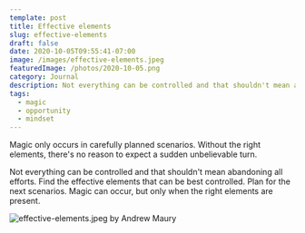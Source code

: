 ```yaml
---
template: post
title: Effective elements
slug: effective-elements
draft: false
date: 2020-10-05T09:55:41-07:00
image: /images/effective-elements.jpeg
featuredImage: /photos/2020-10-05.png
category: Journal
description: Not everything can be controlled and that shouldn't mean abandoning all efforts. Find the effective elements that can be best controlled. Plan for the next scenarios. Magic can occur, but only when the right elements are present.
tags:
  - magic
  - opportunity
  - mindset
---
```

Magic only occurs in carefully planned scenarios. Without the right elements, there's no reason to expect a sudden unbelievable turn.

Not everything can be controlled and that shouldn't mean abandoning all efforts. Find the effective elements that can be best controlled. Plan for the next scenarios. Magic can occur, but only when the right elements are present.

![effective-elements.jpeg by Andrew Maury](/images/effective-elements.jpeg)
